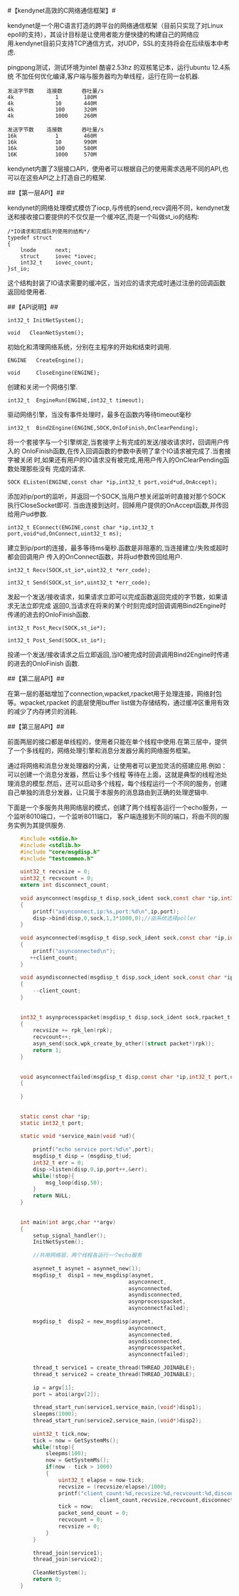 #【kendynet高效的C网络通信框架】#

kendynet是一个用C语言打造的跨平台的网络通信框架（目前只实现了对Linux epoll的支持），其设计目标是让使用者能方便快捷的构建自己的网络应用.kendynet目前只支持TCP通信方式，对UDP，SSL的支持将会在后续版本中考虑.

pingpong测试，测试环境为intel 酷睿2.53hz 的双核笔记本，运行ubuntu 12.4系统
不加任何优化编译,客户端与服务器均为单线程，运行在同一台机器.

	发送字节数    连接数      吞吐量/s
	4k             1        180M
	4k             10       440M
	4k             100      320M
	4k             1000     260M

	发送字节数    连接数      吞吐量/s
	16k            1        460M
	16k            10       990M
	16k            100      580M
	16K            1000     570M

kendynet内置了3层接口API，使用者可以根据自己的使用需求选用不同的API,也可以在这些API之上打造自己的框架.

##【第一层API】##

kendynet的网络处理模式模仿了iocp,与传统的send,recv调用不同，kendynet发送和接收接口要提供的不仅仅是一个缓冲区,而是一个叫做st_io的结构:

	/*IO请求和完成队列使用的结构*/
	typedef struct
	{
    	lnode      next;
		struct     iovec *iovec;
		int32_t    iovec_count;
	}st_io;


这个结构封装了IO请求需要的缓冲区，当对应的请求完成时通过注册的回调函数返回给使用者.

##【API说明】##

`int32_t InitNetSystem();`

`void   CleanNetSystem();`

初始化和清理网络系统，分别在主程序的开始和结束时调用.

`ENGINE   CreateEngine();`

`void     CloseEngine(ENGINE);`

创建和关闭一个网络引擎.

`int32_t  EngineRun(ENGINE,int32_t timeout);`

驱动网络引擎，当没有事件处理时，最多在函数内等待timeout毫秒

`int32_t  Bind2Engine(ENGINE,SOCK,OnIoFinish,OnClearPending);`

将一个套接字与一个引擎绑定,当套接字上有完成的发送/接收请求时，回调用户传入的
OnIoFinish函数,在传入回调函数的参数中表明了拿个IO请求被完成了.当套接字被关闭
时,如果还有用户的IO请求没有被完成,用用户传入的OnClearPending函数处理那些没有
完成的请求.


`SOCK EListen(ENGINE,const char *ip,int32_t port,void*ud,OnAccept);`

添加对ip/port的监听，并返回一个SOCK,当用户想关闭监听时直接对那个SOCK执行CloseSocket即可.
当由连接到达时，回掉用户提供的OnAccept函数,并传回给用户ud参数.


`int32_t EConnect(ENGINE,const char *ip,int32_t port,void*ud,OnConnect,uint32_t ms);`

建立到ip/port的连接，最多等待ms毫秒.函数是非阻塞的,当连接建立/失败或超时都会回调用户
传入的OnConnect函数，并将ud参数传回给用户.


`int32_t Recv(SOCK,st_io*,uint32_t *err_code);`

`int32_t Send(SOCK,st_io*,uint32_t *err_code);`

发起一个发送/接收请求，如果请求立即可以完成函数返回完成的字节数，如果请求无法立即完成
返回0,当请求在将来的某个时刻完成时回调调用Bind2Engine时传递的进去的OnIoFinish函数.


`int32_t Post_Recv(SOCK,st_io*);`

`int32_t Post_Send(SOCK,st_io*);`

投递一个发送/接收请求之后立即返回,当IO被完成时回调调用Bind2Engine时传递的进去的OnIoFinish
函数.


##【第二层API】##

在第一层的基础增加了connection,wpacket,rpacket用于处理连接，网络封包等。wpacket,rpacket
的底层使用buffer list做为存储结构，通过缓冲区重用有效的减少了内存拷贝的消耗.


##【第三层API】##

前面两层的接口都是单线程的，使用者只能在单个线程中使用.在第三层中，提供了一个多线程的，网络处理引擎和消息分发器分离的网络服务框架。

通过将网络和消息分发处理器的分离，让使用者可以更加灵活的搭建应用.例如：可以创建一个消息分发器，然后让多个线程
等待在上面，这就是典型的线程池处理消息的模型.然后，还可以启动多个线程，每个线程运行一个不同的服务，创建自己单独的消息分发器，让只属于本服务的消息路由到正确的处理逻辑中.


下面是一个多服务共用网络层的模式，创建了两个线程各运行一个echo服务，一个监听8010端口，一个监听8011端口，
客户端连接到不同的端口，将由不同的服务实例为其提供服务.
```c
	#include <stdio.h>
	#include <stdlib.h>
	#include "core/msgdisp.h"
	#include "testcommon.h"
	
	uint32_t recvsize = 0;
	uint32_t recvcount = 0;
	extern int disconnect_count;
	
	void asynconnect(msgdisp_t disp,sock_ident sock,const char *ip,int32_t port)
	{
	    printf("asynconnect,ip:%s,port:%d\n",ip,port);
	    disp->bind(disp,0,sock,1,3*1000,0);//由系统选择poller
	}
	
	void asynconnected(msgdisp_t disp,sock_ident sock,const char *ip,int32_t port)
	{
	    printf("asynconnected\n");
	   ++client_count;
	}
	
	void asyndisconnected(msgdisp_t disp,sock_ident sock,const char *ip,int32_t port,uint32_t err)
	{
	    --client_count;
	}
	
	
	int32_t asynprocesspacket(msgdisp_t disp,sock_ident sock,rpacket_t rpk)
	{
	    recvsize += rpk_len(rpk);
	    recvcount++;
	    asyn_send(sock,wpk_create_by_other((struct packet*)rpk));
	    return 1;
	}
	
	
	void asynconnectfailed(msgdisp_t disp,const char *ip,int32_t port,uint32_t reason)
	{
	
	}
	
	
	static const char *ip;
	static int32_t port;
	
	static void *service_main(void *ud){
	
	    printf("echo service port:%d\n",port);
	    msgdisp_t disp = (msgdisp_t)ud;
	    int32_t err = 0;
	    disp->listen(disp,0,ip,port++,&err);
	    while(!stop){
	        msg_loop(disp,50);
	    }
	    return NULL;
	}
	
	
	int main(int argc,char **argv)
	{
	    setup_signal_handler();
	    InitNetSystem();
	
	    //共用网络层，两个线程各运行一个echo服务
	
	    asynnet_t asynet = asynnet_new(1);
	    msgdisp_t  disp1 = new_msgdisp(asynet,
	                                  asynconnect,
	                                  asynconnected,
	                                  asyndisconnected,
	                                  asynprocesspacket,
	                                  asynconnectfailed);
	
	    msgdisp_t  disp2 = new_msgdisp(asynet,
	                                  asynconnect,
	                                  asynconnected,
	                                  asyndisconnected,
	                                  asynprocesspacket,
	                                  asynconnectfailed);
	
	    thread_t service1 = create_thread(THREAD_JOINABLE);
	    thread_t service2 = create_thread(THREAD_JOINABLE);
	
	    ip = argv[1];
	    port = atoi(argv[2]);
	
	    thread_start_run(service1,service_main,(void*)disp1);
	    sleepms(1000);
	    thread_start_run(service2,service_main,(void*)disp2);
	
	    uint32_t tick,now;
	    tick = now = GetSystemMs();
	    while(!stop){
	        sleepms(100);
	        now = GetSystemMs();
	        if(now - tick > 1000)
	        {
	            uint32_t elapse = now-tick;
	            recvsize = (recvsize/elapse)/1000;
	            printf("client_count:%d,recvsize:%d,recvcount:%d,discount:%d\n",
                             client_count,recvsize,recvcount,disconnect_count);
	            tick = now;
	            packet_send_count = 0;
	            recvcount = 0;
	            recvsize = 0;
	        }
	    }
	
	    thread_join(service1);
	    thread_join(service2);
	
	    CleanNetSystem();
	    return 0;
	}
```

